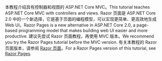 <span data-ttu-id="1c756-101">本教程介绍具有控制器和视图的 ASP.NET Core MVC。</span><span class="sxs-lookup"><span data-stu-id="1c756-101">This tutorial teaches ASP.NET Core MVC with controllers and views.</span></span> <span data-ttu-id="1c756-102">Razor 页面是 ASP.NET Core 2.0 中的一个新选择，它是基于页面的编程模型，可以实现更简单、更高效地生成 Web UI。</span><span class="sxs-lookup"><span data-stu-id="1c756-102">Razor Pages is a new alternative in ASP.NET Core 2.0, a page-based programming model that makes building web UI easier and more productive.</span></span> <span data-ttu-id="1c756-103">建议先尝试 Razor 页面教程，再使用 MVC 版本。</span><span class="sxs-lookup"><span data-stu-id="1c756-103">We recommend you try the Razor Pages tutorial before the MVC version.</span></span> <span data-ttu-id="1c756-104">有关本教程的 Razor 页面版本，请参阅 [Razor 页面](xref:mvc/razor-pages/index)。</span><span class="sxs-lookup"><span data-stu-id="1c756-104">For a Razor Pages version of this tutorial, see [Razor Pages](xref:mvc/razor-pages/index).</span></span> 
